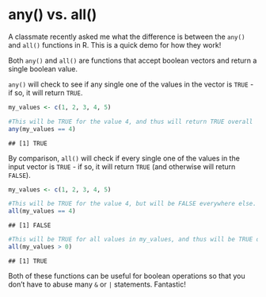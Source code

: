 any() vs. all()
================

A classmate recently asked me what the difference is between the `any()`
and `all()` functions in R. This is a quick demo for how they work\!

Both `any()` and `all()` are functions that accept boolean vectors and
return a single boolean value.

`any()` will check to see if any single one of the values in the vector
is `TRUE` - if so, it will return `TRUE`.

``` r
my_values <- c(1, 2, 3, 4, 5)

#This will be TRUE for the value 4, and thus will return TRUE overall
any(my_values == 4)
```

    ## [1] TRUE

By comparison, `all()` will check if every single one of the values in
the input vector is `TRUE` - if so, it will return `TRUE` (and otherwise
will return `FALSE`).

``` r
my_values <- c(1, 2, 3, 4, 5)

#This will be TRUE for the value 4, but will be FALSE everywhere else. So we get FALSE overall...
all(my_values == 4)
```

    ## [1] FALSE

``` r
#This will be TRUE for all values in my_values, and thus will be TRUE overall. 
all(my_values > 0)
```

    ## [1] TRUE

Both of these functions can be useful for boolean operations so that you
don’t have to abuse many `&` or `|` statements. Fantastic\!

